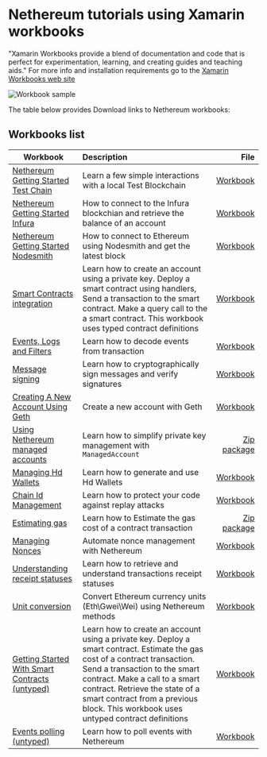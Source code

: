 # Nethereum tutorials using Xamarin workbooks

"Xamarin Workbooks provide a blend of documentation and code that is perfect for experimentation, learning, and creating guides and teaching aids." For more info and installation requirements go to the [Xamarin Workbooks web site]( https://developer.xamarin.com/guides/cross-platform/workbooks/)

![Workbook sample](screenshots/deploymentSample.gif)

The table below provides Download links to Nethereum workbooks:

## Workbooks list


| Workbook      | Description   | File |
| ------------- |:-------------| -----:|
|[Nethereum Getting Started Test Chain](nethereum-gettingstarted-testchain.workbook.md)|Learn a few simple interactions with a local Test Blockchain|[Workbook](nethereum-gettingstarted-testchain.workbook)
|[Nethereum Getting Started Infura](nethereum-gettingstarted-infura.workbook.md)|How to connect to the Infura blockchian and retrieve the balance of an account|[Workbook](nethereum-gettingstarted-infura.workbook)|
|[Nethereum Getting Started Nodesmith](nethereum-gettingstarted-nodesmith.workbook.md)|How to connect to Ethereum using Nodesmith and get the latest block|[Workbook](nethereum-gettingstarted-nodesmith.workbook)|
[Smart Contracts integration](nethereum-gettingstarted-smartcontracts.workbook.md)|Learn how to create an account using a private key. Deploy a smart contract using handlers, Send a transaction to the smart contract. Make a query call to the a smart contract. This workbook uses typed contract definitions|[Workbook](nethereum-gettingstarted-smartcontracts.workbook)|
[Events, Logs and Filters](nethereum-events-gettingstarted.workbook.md)|Learn how to decode events from transaction|[Workbook](nethereum-events-gettingstarted.workbook)|
[Message signing](nethereum-signing-messages.workbook.md)|Learn how to cryptographically sign messages and verify signatures|[Workbook](nethereum-signing-messages.workbook)|
[Creating A New Account Using Geth](nethereum-creating-a-new-account-using-geth.workbook.md)|Create a new account with Geth|[Workbook](nethereum-creating-a-new-account-using-geth.workbook)
|[Using Nethereum managed accounts](nethereum-managed-accounts.workbook/index.workbook.md)| Learn how to simplify private key management with `ManagedAccount`|[Zip package](nethereum-managed-accounts.workbook.zip)
|[Managing Hd Wallets](nethereum-managing-hdwallets.workbook.md)| Learn how to generate and use Hd Wallets |[Workbook](nethereum-managing-hdwallets.workbook)
|[Chain Id Management](nethereum-chainID-management.workbook.md) |Learn how to protect your code against replay attacks|[Workbook](nethereum-chainID-management.workbook)|
[Estimating gas](nethereum-estimating-gas.workbook/index.workbook.md) |Learn how to Estimate the gas cost of a contract transaction|[Zip package](nethereum-estimating-gas.workbook.zip)|
[Managing Nonces](nethereum-managing-nonces.workbook.md) |Automate nonce management with Nethereum|[Workbook](nethereum-managing-nonces.workbook)|
[Understanding receipt statuses](nethereum-receipt-status.workbook/index.workbook.md) |Learn how to retrieve and understand transactions receipt statuses|[Workbook](nethereum-receipt-status.workbook.zip)|
[Unit conversion](nethereum-converting-units.workbook.md)|Convert Ethereum currency units \(Eth\Gwei\Wei\) using Nethereum methods|[Workbook](nethereum-converting-units.workbook)|
|[Getting Started With Smart Contracts (untyped)](nethereum-gettingstarted-smartcontracts-untyped.workbook.md) |Learn how to create an account using a private key. Deploy a smart contract. Estimate the gas cost of a contract transaction. Send a transaction to the smart contract. Make a call to a smart contract. Retrieve the state of a smart contract from a previous block. This workbook uses untyped contract definitions|[Workbook](nethereum-gettingstarted-smartcontracts-untyped.workbook) |
[Events polling (untyped)](nethereum-eventdtos-getallchanges.workbook.md)|Learn how to poll events with Nethereum |[Workbook](nethereum-eventdtos-getallchanges.workbook)|
